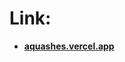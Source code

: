 # Link:
- <a href="https://aquashes.vercel.app/" target="_blank"><strong>aquashes.vercel.app</strong></a>
